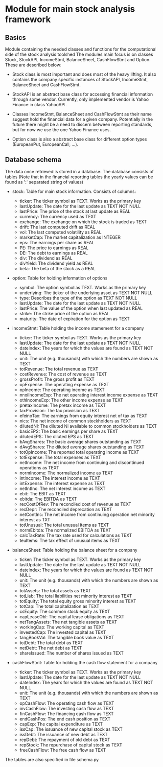 # Module for main stock analysis framework

## Basics

Module containing the needed classes and functions for the computational side of the stock analysis toolshed
The modules main focus is on classes Stock, StockAPI, IncomeStmt, BalanceSheet, CashFlowStmt and Option. These are
described below: 

- Stock class is most important and does most of the heavy lifting. It also contains the company specific 
instances of StockAPI, IncomeStmt, BalanceSheet and CashFlowStmt. 

- StockAPI is an abstract base class for accessing financial information through some vendor. Currently, only implemented 
vendor is Yahoo Finance in class YahooAPI. 

- Classes IncomeStmt, BalanceSheet and CashFlowStmt as their name suggest hold the financial data for a given company. Potentially in the future there might be a need to
discern between reporting standards, but for now we use the one Yahoo Finance uses.

- Option class is also a abstract base class for different option
types (EuropeanPut, EuropeanCall, ...). 

## Database schema

The data once retrieved is stored in a database. The database consists of tables
(Note that in the financial reporting tables the yearly values can be found as ':' separated string of values)

- stock: Table for main stock information. Consists of columns:
  - ticker: The ticker symbol as TEXT. Works as the primary key
  - lastUpdate: The date for the last update as TEXT NOT NULL
  - lastPrice: The price of the stock at last update as REAL
  - currency: The currency used as TEXT
  - exchange: The exchange on which the stock is traded as TEXT
  - drift: The last computed drift as REAL
  - vol: The last computed volatility as REAL
  - marketCap: The market capitalization as INTEGER
  - eps: The earnings per share as REAL
  - PE: The price to earnings as REAL
  - DE: The debt to earnings as REAL
  - div: The dividend as REAL
  - divYield: The dividend yield as REAL
  - beta: The beta of the stock as a REAL

- option: Table for holding information of options
  - symbol: The option symbol as TEXT. Works as the primary key
  - underlying: The ticker of the underlying asset as TEXT NOT NULL
  - type: Describes the type of the option as TEXT NOT NULL
  - lastUpdate: The date for the last update as TEXT NOT NULL
  - lastPrice: The value of the option when last updated as REAL
  - strike: The strike price of the option as REAL
  - maturity: The date of expiration for the option as TEXT

- incomeStmt: Table holding the income stamement for a company
  - ticker: The ticker symbol as TEXT. Works as the primary key
  - lastUpdate: The date for the last update as TEXT NOT NULL
  - dateIndex: The years for which the values are found as TEXT NOT NULL
  - unit: The unit (e.g. thousands) with which the numbers are shown as TEXT
  - totRevenue: The total revenue as TEXT
  - costRevenue: The cost of revenue as TEXT
  - grossProfit: The gross profit as TEXT
  - opExpense: The operating expense as TEXT
  - opIncome: The operating income as TEXT
  - nnoiIncomeExp: The net operating interest income expense as TEXT
  - othIncomeExp: The other income expense as TEXT
  - pretaxIncome: The pretax income as TEXT
  - taxProvision: The tax provision as TEXT
  - efeinoTax: The earnings from equity interest net of tax as TEXT
  - nics: The net income of common stockholders as TEXT
  - dilutedNI: The diluted NI available to common stockholders as TEXT
  - basicEPS: The basic earnings per share as TEXT
  - dilutedEPS: The diluted EPS as TEXT
  - bAvgShares: The basic average shares outstanding as TEXT
  - dAvgShares: The diluted average shares outstanding as TEXT
  - totOpIncome: The reported total operating income as TEXT
  - totExpense: The total expenses as TEXT
  - netIncome: The net income from continuing and discontinued operations as TEXT
  - normIncome: The normalized income as TEXT
  - intIncome: The interest income as TEXT
  - intExpense: The interest expense as TEXT
  - netIntInc: The net interest income as TEXT
  - ebit: The EBIT as TEXT
  - ebitda: The EBITDA as TEXT
  - recCostOfRev: The reconciled cost of revenue as TEXT
  - recDepr: The reconciled deprecation as TEXT
  - netContInc: The net income from continuing operation net minority interest as TXT
  - totUnusual: The total unusual items as TEXT
  - normEbitda: The normalized EBITDA as TEXT
  - calcTaxRate: The tax rate used for calculations as TEXT
  - teuItems: The tax effect of unusual items as TEXT

- balanceSheet: Table holding the balance sheet for a company
  - ticker: The ticker symbol as TEXT. Works as the primary key
  - lastUpdate: The date for the last update as TEXT NOT NULL
  - dateIndex: The years for which the values are found as TEXT NOT NULL
  - unit: The unit (e.g. thousands) with which the numbers are shown as TEXT
  - totAssets: The total assets as TEXT
  - totLiab: The total liabilities net minority interest as TEXT
  - totEquity: The total equity gross minority interest as TEXT
  - totCap: The total capitalization as TEXT
  - csEquity: The common stock equity as TEXT
  - capLeaseObl: The capital lease obligations as TEXT
  - netTangAssets: The net tangible assets as TEXT
  - workingCap: The working capital as TEXT
  - investedCap: The invested capital as TEXT
  - tangBookVal: The tangible book value as TEXT
  - totDebt: The total debt as TEXT
  - netDebt: The net debt as TEXT
  - shareIssued: The number of shares issued as TEXT

- cashFlowStmt: Table for holding the cash flow statement for a company
  - ticker: The ticker symbol as TEXT. Works as the primary key
  - lastUpdate: The date for the last update as TEXT NOT NULL
  - dateIndex: The years for which the values are found as TEXT NOT NULL
  - unit: The unit (e.g. thousands) with which the numbers are shown as TEXT
  - opCashFlow: The operating cash flow as TEXT
  - invCashFlow: The investing cash flow as TEXT
  - finCashFlow: The financing cash flow as TEXT
  - endCashPos: The end cash position as TEXT
  - capExp: The capital expenditure as TEXT
  - issCap: The issuance of new capital stock as TEXT
  - issDebt: The issuance of new debt as TEXT
  - repDebt: The repayment of old debt as TEXT
  - repStock: The repurchase of capital stock as TEXT
  - freeCashFlow: The free cash flow as TEXT

The tables are also specified in file schema.py